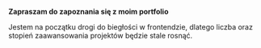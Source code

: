 **Zapraszam do zapoznania się z moim portfolio**

Jestem na początku drogi do biegłości w frontendzie, dlatego liczba oraz stopień zaawansowania projektów będzie stale rosnąć.
